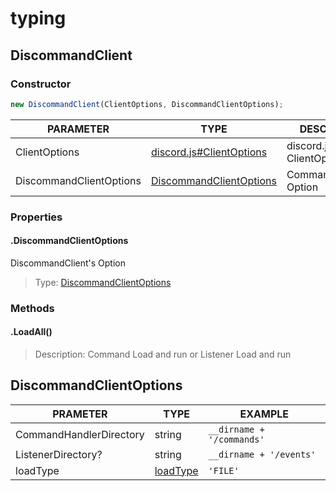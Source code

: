 # typing

## DiscommandClient

### Constructor

```js
new DiscommandClient(ClientOptions, DiscommandClientOptions);
```

| PARAMETER               | TYPE                                                                                                         | DESCRIPTION                |
| ----------------------- | ------------------------------------------------------------------------------------------------------------ | -------------------------- |
| ClientOptions           | <a href='https://discord.js.org/#/docs/discord.js/stable/typedef/ClientOptions'>discord.js#ClientOptions</a> | discord.js' ClientOptions. |
| DiscommandClientOptions | <a href='#discommandclientoptions'>DiscommandClientOptions</a>                                               | CommandHandler's Option    |

### Properties

#### .DiscommandClientOptions

DiscommandClient's Option

> Type: <a href="#discommandclientoptions">DiscommandClientOptions</a>

### Methods

#### .LoadAll()

> Description: Command Load and run or Listener Load and run

## DiscommandClientOptions

| PRAMETER                | TYPE                                                                                                                                                  | EXAMPLE                   |
| ----------------------- | ----------------------------------------------------------------------------------------------------------------------------------------------------- | ------------------------- |
| CommandHandlerDirectory | string                                                                                                                                                | `__dirname + '/commands'` |
| ListenerDirectory?      | string                                                                                                                                                | `__dirname + '/events'`   |
| loadType                | <a href="https://github.com/discommand/discommand/blob/9a84bde950d988b60d688ae6fcffa8cbf7844594/src/types/DiscommandClientOptions.ts#L1">loadType</a> | `'FILE'`                  |
